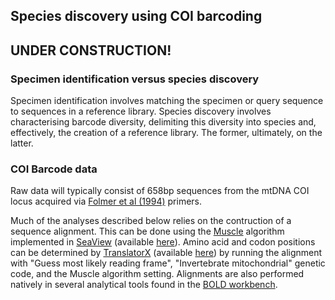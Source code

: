 ## Species discovery using COI barcoding

## UNDER CONSTRUCTION!

### Specimen identification versus species discovery
Specimen identification involves matching the specimen or query sequence to sequences in a reference library.
Species discovery involves characterising barcode diversity, delimiting this diversity into species and, effectively, the creation of a reference library. The former, ultimately, on the latter.  

### COI Barcode data
Raw data will typically consist of 658bp sequences from the mtDNA COI locus acquired via [Folmer et al (1994)](https://pubmed.ncbi.nlm.nih.gov/7881515) primers. 

Much of the analyses described below relies on the contruction of a sequence alignment. This can be done using the [Muscle](https://academic.oup.com/nar/article/32/5/1792/2380623) algorithm implemented in [SeaView](https://academic.oup.com/mbe/article/27/2/221/970247) (available [here](http://doua.prabi.fr/software/seaview)). Amino acid and codon positions can be determined by [TranslatorX](https://academic.oup.com/nar/article/38/suppl_2/W7/1094709) (available [here](http://translatorx.co.uk)) by running the alignment with "Guess most likely reading frame", "Invertebrate mitochondrial" genetic code, and the Muscle algorithm setting. Alignments are also performed natively in several analytical tools found in the [BOLD workbench](http://www.boldsystems.org).
